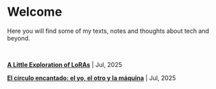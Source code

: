 # Welcome
Here you will find some of my texts, notes and thoughts about tech and beyond.  

<br>

**[A Little Exploration of LoRAs](articles/a-little-exploration-of-loras.md)** | Jul, 2025

**[El círculo encantado: el yo, el otro y la máquina](articles/circulo-encantado.md)** | Jul, 2025